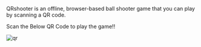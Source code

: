 QRshooter is an offline, browser-based ball shooter game that you can play by scanning a QR code.

Scan the Below QR Code to play the game!!

![qr](https://github.com/user-attachments/assets/17dfd3c8-a936-4648-bad7-c4f2b5d18c13)
